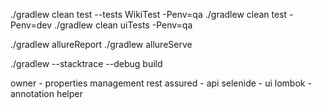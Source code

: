 ./gradlew clean test --tests WikiTest -Penv=qa
./gradlew clean test -Penv=dev
./gradlew clean uiTests -Penv=qa

./gradlew allureReport
./gradlew allureServe

./gradlew --stacktrace --debug build

owner - properties management
rest assured - api
selenide - ui
lombok - annotation helper